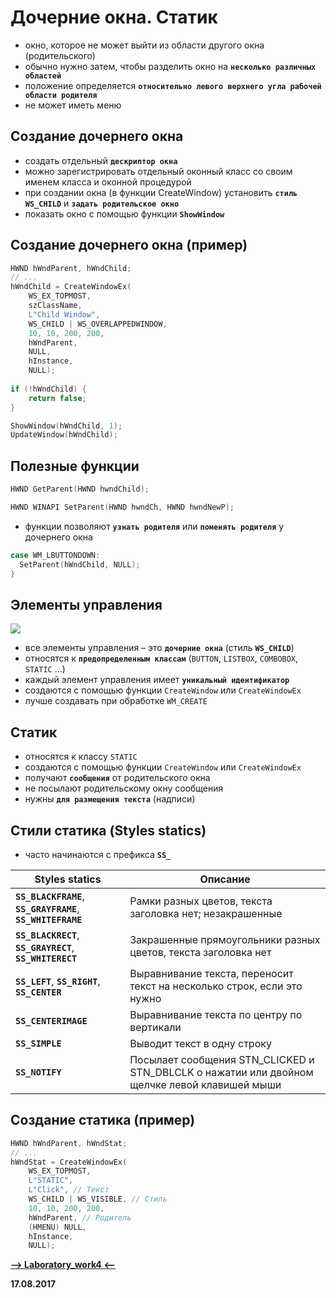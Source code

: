 Дочерние окна. Статик
===

* окно, которое не может выйти из области другого окна (родительского)
* обычно нужно затем, чтобы разделить окно на **`несколько различных областей`**
* положение определяется **`относительно левого верхнего угла рабочей области родителя`**
* не может иметь меню

Создание дочернего окна
---

* создать отдельный **`дескриптор окна`**
* можно зарегистрировать отдельный оконный класс со своим именем класса и оконной процедурой
* при создании окна (в функции CreateWindow) установить **`стиль WS_CHILD`** и **`задать родительское окно`**
* показать окно с помощью функции **`ShowWindow`**

Создание дочернего окна (пример)
---

```cpp
HWND hWndParent, hWndChild;
// ...
hWndChild = CreateWindowEx(
    WS_EX_TOPMOST,
    szClassName,
    L"Child Window",
    WS_CHILD | WS_OVERLAPPEDWINDOW,
    10, 10, 200, 200,
    hWndParent,
    NULL,
    hInstance,
    NULL);
    
if (!hWndChild) {
    return false;
}

ShowWindow(hWndChild, 1);
UpdateWindow(hWndChild);
```

Полезные функции
---

```cpp
HWND GetParent(HWND hwndChild);
```

```cpp
HWND WINAPI SetParent(HWND hwndCh, HWND hwndNewP);
```

* функции позволяют **`узнать родителя`** или **`поменять родителя`** у дочернего окна

```cpp
case WM_LBUTTONDOWN:
  SetParent(hWndChild, NULL);
}
```

Элементы управления
---

![](https://pp.userapi.com/c837225/v837225341/52d6c/SeNXhxwwujw.jpg)

* все элементы управления – это **`дочерние окна`** (стиль **`WS_CHILD`**)
* относятся к **`предопределенным классам`** (`BUTTON`, `LISTBOX`, `COMBOBOX`, `STATIC` ...)
* каждый элемент управления имеет **`уникальный идентификатор`**
* создаются с помощью функции `CreateWindow` или `CreateWindowEx`
* лучше создавать при обработке `WM_CREATE`

Статик
---

* относятся к классу `STATIC`
* создаются с помощью функции `CreateWindow` или `CreateWindowEx`
* получают **`сообщения`** от родительского окна
* не посылают родительскому окну сообщения
* нужны **`для размещения текста`** (надписи)

Стили статика (Styles statics)
---

* часто начинаются с префикса **`SS_`**

Styles statics                                               | Описание
-------------------------------------------------------------|-----------------
**`SS_BLACKFRAME`**, **`SS_GRAYFRAME`**, **`SS_WHITEFRAME`** |   Рамки разных цветов, текста заголовка нет; незакрашенные
**`SS_BLACKRECT`**, **`SS_GRAYRECT`**, **`SS_WHITERECT`**    |   Закрашенные прямоугольники разных цветов, текста заголовка нет
**`SS_LEFT`**, **`SS_RIGHT`**, **`SS_CENTER`**               |   Выравнивание текста, переносит текст на несколько строк, если это нужно
**`SS_CENTERIMAGE`**                                         |   Выравнивание текста по центру по вертикали
**`SS_SIMPLE`**                                              |   Выводит текст в одну строку
**`SS_NOTIFY`**                                              |   Посылает сообщения STN_CLICKED и STN_DBLCLK о нажатии или двойном щелчке левой клавишей мыши

Создание статика (пример)
---

```cpp
HWND hWndParent, hWndStat;
// ...
hWndStat = CreateWindowEx(
    WS_EX_TOPMOST,
    L"STATIC",
    L"Click", // Текст
    WS_CHILD | WS_VISIBLE, // Стиль
    10, 10, 200, 200,
    hWndParent, // Родитель
    (HMENU) NULL,
    hInstance,
    NULL); 
```

[**-->     Laboratory_work4     <--**](https://github.com/SuvStreet/IT_Step_WinAPI/tree/master/Laboratory_work/Work4)

**17.08.2017**
